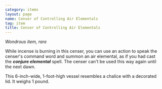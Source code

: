 ```yaml
---
category: items
layout: page
name: Censer of Controlling Air Elementals 
tag: item
title: Censer of Controlling Air Elementals 
---
```


_Wondrous item, rare_ 

While incense is burning in this censer, you can use an action to speak the censer's command word and summon an air elemental, as if you had cast the **_conjure elemental_** spell. The censer can't be used this way again until the next dawn.  

This 6-inch-wide, 1-foot-high vessel resembles a chalice with a decorated lid. It weighs 1 pound. 
